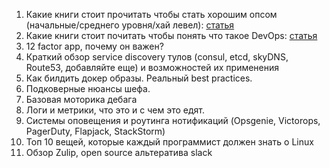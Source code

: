 1. Какие книги стоит прочитать чтобы стать хорошим опсом (начальные/среднего уровня/хай левел): [статья](https://github.com/ctrld/plans/blob/master/learning-devops.md)
2. Какие книги стоит почитать чтобы понять что такое DevOps: [статья](https://github.com/ctrld/plans/blob/master/learning-devops.md)
3. 12 factor app, почему он важен?
4. Краткий обзор service discovery тулов (consul, etcd, skyDNS, Route53, добавляйте еще) и возможностей их применения
5. Как билдить докер образы. Реальный best practices.
6. Подковерные нюансы шефа.
7. Базовая моторика дебага
8. Логи и метрики, что это и с чем это едят.
9. Системы оповещения и роутинга нотификаций (Opsgenie, Victorops, PagerDuty, Flapjack, StackStorm)
10. Топ 10 вещей, которые каждый программист должен знать о Linux
11. Обзор Zulip, open source альтератива slack
